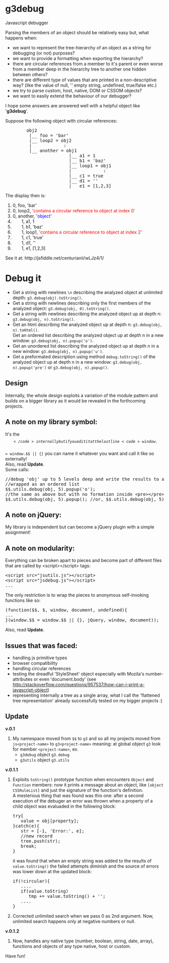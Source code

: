g3debug
=======

Javascript debugger

Parsing the members of an object should be relatively easy but, what happens when:

+ we want to represent the tree-hierarchy of an object as a string for debugging (or not) purposes?
+ we want to provide a formatting when exporting the hierarchy?
+ there are circular references from a member to it's parent or even worse from a member deep in the hierarchy tree to another one hidden between others?
+ there are different type of values that are printed in a non-descriptive way? (like the value of null, '' empty string, undefined, true/false etc.)
+ we try to parse custom, host, native, DOM or CSSOM objects?
+ we want to easily extend the behaviour of our debugger?

I hope some answers are answered well with a helpful object like '<b>g3debug</b>'.

Suppose the following object with circular references:
<pre>
        obj2
         |__ foo = 'bar'
         |__ loop2 = obj2
         |            :
         |__ another = obj1
                        |__ a1 = 1
                        |__ b1 = 'baz'
                        |__ loop1 = obj1
                        |            :
                        |__ c1 = true
                        |__ d1 = ''
                        |__ e1 = [1,2,3]
</pre>
The display then is:
<ol>
<li><span style="margin-left: 0em">0, foo, 'bar'</span></li>
<li><span style="margin-left: 0em">0, loop2, <span style="color: red">'contains a circular reference to object at index 0'</span></span></li>
<li><span style="margin-left: 0em">0, another, <span style="color: blue">'object'</span></span></li>
<li><span style="margin-left: 2em">1, a1, 1</span></li>
<li><span style="margin-left: 2em">1, b1, 'baz'</span></li>
<li><span style="margin-left: 2em">1, loop1, <span style="color: red">'contains a circular reference to object at index 2'</span></span></li>
<li><span style="margin-left: 2em">1, c1, 'true'</span></li>
<li><span style="margin-left: 2em">1, d1, ''</span></li>
<li><span style="margin-left: 2em">1, e1, [1,2,3]</span></li>
</ol>
See it at: http://jsfiddle.net/centurianii/wLJz4/1/

Debug it
========
<ul>
<li>Get a string with newlines <code>\n</code> describing the analyzed object at unlimited depth: <code>g3.debug(obj).toString()</code>.</li>
<li>Get a string with newlines describing only the first members of the analyzed object: <code>g3.debug(obj, 0).toString()</code>.</li>
<li>Get a string with newlines describing the analyzed object up at depth n: <code>g3.debug(obj, n).toString()</code>.</li>
<li>Get an html describing the analyzed object up at depth n: <code>g3.debug(obj, n).toHtml()</code>.<br />
Get an ordered list describing the analyzed object up at depth n in a new window: <code>g3.debug(obj, n).popup('o')</code>.</li>
<li>Get an unordered list describing the analyzed object up at depth n in a new window: <code>g3.debug(obj, n).popup('u')</code>.</li>
<li>Get a preformated description using method <code>debug.toString()</code> of the analyzed object up at depth n in a new window: <code>g3.debug(obj, n).popup('pre')</code> or <code>g3.debug(obj, n).popup()</code>.</li>
</ul>

Design
------
Internally, the whole design exploits a variation of the module pattern and builds on a bigger library as it would be revealed in the forthcoming projects.

A note on my library symbol: 
-------------------------------------
It's the <code>$$</code> internally but if you edit it at the last line <code>window.$$ = window.$$ || {}</code> you can name it whatever you want and call it like so externally!<br />
Also, read <b>Update</b>.<br />
Some calls:
<pre>
//debug 'obj' up to 5 levels deep and write the results to a new window
//wrapped as an ordered list
$$.utils.debug(obj, 5).popup('o');
//the same as above but with no formation inside &lt;pre&gt;&lt;/pre&gt; tags
$$.utils.debug(obj, 5).popup(); //or, $$.utils.debug(obj, 5).popup('pre');
</pre>

A note on jQuery: 
-----------------------
My library is independent but can become a jQuery plugin with a simple assignment!

A note on modularity:
----------------------------
Everything can be broken apart to pieces and become part of different files that are called by &lt;script&gt;&lt;/script&gt; tags:

<pre>
&lt;script src="jsutils.js"&gt;&lt;/script&gt;
&lt;script src="jsdebug.js"&gt;&lt;/script&gt;
...
</pre>
The only restriction is to wrap the pieces to anonymous self-invoking functions like so:
<pre>
(function($$, $, window, document, undefined){
...
}(window.$$ = window.$$ || {}, jQuery, window, document));
</pre>
Also, read <b>Update</b>.

Issues that was faced:
----------------------
- handling js primitive types
- browser compatibility
- handling circular references
- testing the dreadful 'StyleSheet' object especially with Mozila's number-attributes or even 'document.body' (see http://stackoverflow.com/questions/957537/how-can-i-print-a-javascript-object)
- representing internally a tree as a single array, what I call the 'flattened tree representation' already successfully tested on my bigger projects :)

Update
------
<b>v.0.1</b><br />
<ol>
<li>My namespace moved from <code>$$</code> to <code>g3</code> and so all my projects moved from <code>js&lt;project-name&gt;</code> to <code>g3&lt;project-name&gt;</code> meaning: at global object <code>g3</code> look for member <code>&lt;project-name&gt;</code>, ex.<br />
<ul>
<li><code>g3debug</code> object <code>g3.debug</code></li>
<li><code>g3utils</code> object <code>g3.utils</code></li>
</ul>
</li>
</ol>
<b>v.0.1.1</b><br />
<ol>
<li>Exploits <code>toString()</code> prototype function when encounters <code>Object</code> and <code>Function</code> members: now it prints a message about an object, like <code>[object CSSRuleList]</code> and just the signature of the function's definition.<br />
A mesterious thing that was found was this one: after a second execution of the debuger an error was thrown when a property of a child object was evaluaded in the following block:
<pre>
try{
   value = obj[property];
}catch(e){
   str = [-1, 'Error:', e];
   //new record
   tree.push(str);
   break;
}
</pre>
it was found that when an empty string was added to the results of <code>value.toString()</code> the failed attempts diminish and the source of errors was lower down at the updated block:
<pre>
if(!circular){
   ....
   if(value.toString)
      tmp += value.toString() + '';
   ....
}
</pre>
</li>
<li>
Corrected unlimited search when we pass 0 as 2nd argument. Now, unlimited search happens only at negative numbers or null.
</li>
</ol>
<b>v.0.1.2</b><br />
<ol>
<li>Now, handles any native type (number, boolean, string, date, array), functions and objects of any type native, host or custom.
</li>
</ol>

Have fun!

